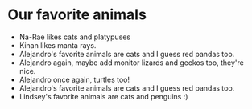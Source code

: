 # Our favorite animals

- Na-Rae likes cats and platypuses
- Kinan likes manta rays.
- Alejandro's favorite animals are cats and I guess red pandas too.
- Alejandro again, maybe add monitor lizards and geckos too, they're nice.
- Alejandro once again, turtles too!
- Alejandro's favorite animals are cats and I guess red pandas too.
- Lindsey's favorite animals are cats and penguins :) 
